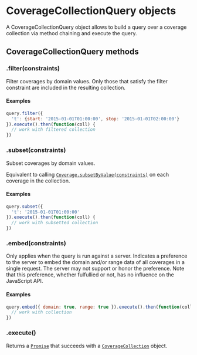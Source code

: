 # CoverageCollectionQuery objects

A CoverageCollectionQuery object allows to build a query over a coverage collection via method chaining and execute the query.

## CoverageCollectionQuery methods

### .filter(constraints)

Filter coverages by domain values. Only those that satisfy the filter constraint are included in the resulting collection.

#### Examples

```js
query.filter({
  't': {start: '2015-01-01T01:00:00', stop: '2015-01-01T02:00:00'}
}).execute().then(function(coll) {
  // work with filtered collection
})
```

### .subset(constraints)

Subset coverages by domain values.

Equivalent to calling [`Coverage.subsetByValue(constraints)`](Coverage.md) on each coverage in the collection.

#### Examples

```js
query.subset({
  't': '2015-01-01T01:00:00'
}).execute().then(function(coll) {
  // work with subsetted collection
})
```

### .embed(constraints)

Only applies when the query is run against a server. Indicates a preference to the server to embed the domain and/or range data of all coverages in a single request. The server may not support or honor the preference. Note that this preference, whether fulfullied or not, has no influence on the JavaScript API.

#### Examples

```js
query.embed({ domain: true, range: true }).execute().then(function(coll) {
  // work with collection
})
```

### .execute()

Returns a [`Promise`](https://developer.mozilla.org/de/docs/Web/JavaScript/Reference/Global_Objects/Promise) that succeeds with a [`CoverageCollection`](CoverageCollection.md) object.
